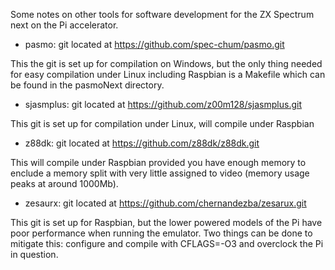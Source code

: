 Some notes on other tools for software development for the ZX Spectrum
next on the Pi accelerator.

* pasmo: git located at https://github.com/spec-chum/pasmo.git

This the git is set up for compilation on Windows, but the only thing
needed for easy compilation under Linux including Raspbian is a
Makefile which can be found in the pasmoNext directory.

* sjasmplus: git located at https://github.com/z00m128/sjasmplus.git

This git is set up for compilation under Linux, will compile under
Raspbian

* z88dk: git located at https://github.com/z88dk/z88dk.git

This will compile under Raspbian provided you have enough memory to
enclude a memory split with very little assigned to video (memory
usage peaks at around 1000Mb).

* zesaurx: git located at https://github.com/chernandezba/zesarux.git

This git is set up for Raspbian, but the lower powered models of the
Pi have poor performance when running the emulator. Two things can be
done to mitigate this: configure and compile with CFLAGS=-O3 and
overclock the Pi in question.
